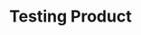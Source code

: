 ---
name: Testing Product
title: Testing Product
details:
  - detail:
      key: key
      value: value
  - detail:
      key: key
      value: value
  - detail:
      key: key
      value: value
description: >-
  Lorem ipsum dolor sit amet, consectetur adipiscing elit, sed do eiusmod tempor incididunt ut labore et dolore magna aliqua. Senectus et netus et malesuada fames. Nulla facilisi etiam dignissim diam quis enim lobortis scelerisque fermentum.
manufacturing_details:
  - >-
    Lorem ipsum dolor sit amet, consectetur adipiscing elit, sed do eiusmod tempor incididunt ut labore et dolore magna aliqua. Senectus et netus et malesuada fames. Nulla facilisi etiam dignissim diam quis enim lobortis scelerisque fermentum.
showOnHome: false
thumbnail: https://ucarecdn.com/236d7a9c-dc2d-4878-a072-9e5ee29ad9d7/
productImages:
  - https://ucarecdn.com/8213c725-21d0-4ac0-ad5e-c1975c20032b/
category: essential oil
---